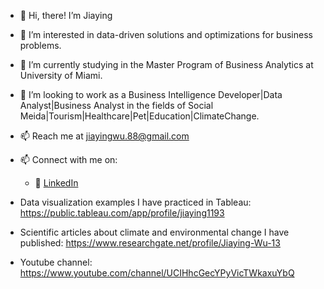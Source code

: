 - 👋 Hi, there! I’m Jiaying
- 👀 I’m interested in data-driven solutions and optimizations for business problems.
- 🌱 I’m currently studying in the Master Program of Business Analytics at University of Miami.
- 💞️ I’m looking to work as a Business Intelligence Developer|Data Analyst|Business Analyst in the fields of Social Meida|Tourism|Healthcare|Pet|Education|ClimateChange.
- 📫 Reach me at jiayingwu.88@gmail.com
- 📫 Connect with me on:
  - :office: [LinkedIn](https://www.linkedin.com/in/jiayingwu88/)

- Data visualization examples I have practiced in Tableau: https://public.tableau.com/app/profile/jiaying1193
- Scientific articles about climate and environmental change I have published: https://www.researchgate.net/profile/Jiaying-Wu-13 
- Youtube channel: https://www.youtube.com/channel/UCIHhcGecYPyVicTWkaxuYbQ

<!---
JiayingJW/JiayingJW is a ✨ special ✨ repository because its `README.md` (this file) appears on your GitHub profile.
You can click the Preview link to take a look at your changes.
--->
